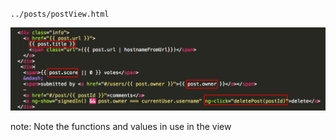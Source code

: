 `../posts/postView.html`

![Scope Code](/img/code-scope-2.png)

note:
    Note the functions and values in use in the view
